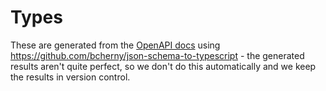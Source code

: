 # Types

These are generated from the [OpenAPI docs](https://sandbox.iii.com/iii/sierra-api/docs) using https://github.com/bcherny/json-schema-to-typescript - the generated results aren't quite perfect, so we don't do this automatically and we keep the results in version control.
